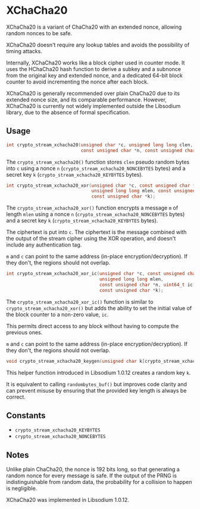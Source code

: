 # XChaCha20

XChaCha20 is a variant of ChaCha20 with an extended nonce, allowing random nonces to be safe.

XChaCha20 doesn't require any lookup tables and avoids the possibility of timing attacks.

Internally, XChaCha20 works like a block cipher used in counter mode. It uses the HChaCha20 hash function to derive a subkey and a subnonce from the original key and extended nonce, and a dedicated 64-bit block counter to avoid incrementing the nonce after each block.

XChaCha20 is generally recommended over plain ChaCha20 due to its extended nonce size, and its comparable performance. However, XChaCha20 is currently not widely implemented outside the Libsodium library, due to the absence of formal specification.

## Usage

```c
int crypto_stream_xchacha20(unsigned char *c, unsigned long long clen,
                            const unsigned char *n, const unsigned char *k);
```

The `crypto_stream_xchacha20()` function stores `clen` pseudo random bytes into `c` using a nonce `n` (`crypto_stream_xchacha20_NONCEBYTES` bytes) and a secret key `k` (`crypto_stream_xchacha20_KEYBYTES` bytes).

```c
int crypto_stream_xchacha20_xor(unsigned char *c, const unsigned char *m,
                                unsigned long long mlen, const unsigned char *n,
                                const unsigned char *k);
```

The `crypto_stream_xchacha20_xor()` function encrypts a message `m` of length `mlen` using a nonce `n` (`crypto_stream_xchacha20_NONCEBYTES` bytes) and a secret key `k` (`crypto_stream_xchacha20_KEYBYTES` bytes).

The ciphertext is put into `c`. The ciphertext is the message combined with the output of the stream cipher using the XOR operation, and doesn't include any authentication tag.

`m` and `c` can point to the same address (in-place encryption/decryption). If they don't, the regions should not overlap.

```c
int crypto_stream_xchacha20_xor_ic(unsigned char *c, const unsigned char *m,
                                   unsigned long long mlen,
                                   const unsigned char *n, uint64_t ic,
                                   const unsigned char *k);
```

The `crypto_stream_xchacha20_xor_ic()` function is similar to `crypto_stream_xchacha20_xor()` but adds the ability to set the initial value of the block counter to a non-zero value, `ic`.

This permits direct access to any block without having to compute the previous ones.

`m` and `c` can point to the same address (in-place encryption/decryption). If they don't, the regions should not overlap.

```c
void crypto_stream_xchacha20_keygen(unsigned char k[crypto_stream_xchacha20_KEYBYTES]);
```

This helper function introduced in Libsodium 1.0.12 creates a random key `k`.

It is equivalent to calling `randombytes_buf()` but improves code clarity and can prevent misuse by ensuring that the provided key length is always be correct.

## Constants

- `crypto_stream_xchacha20_KEYBYTES`
- `crypto_stream_xchacha20_NONCEBYTES`

## Notes

Unlike plain ChaCha20, the nonce is 192 bits long, so that generating a random nonce for every message is safe. If the output of the PRNG is indistinguishable from random data, the probability for a collision to happen is negligible.

XChaCha20 was implemented in Libsodium 1.0.12.
